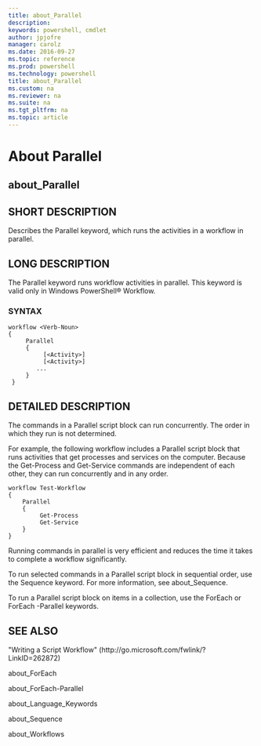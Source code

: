 ```yaml
---
title: about_Parallel
description: 
keywords: powershell, cmdlet
author: jpjofre
manager: carolz
ms.date: 2016-09-27
ms.topic: reference
ms.prod: powershell
ms.technology: powershell
title: about_Parallel
ms.custom: na
ms.reviewer: na
ms.suite: na
ms.tgt_pltfrm: na
ms.topic: article
---
```

# About Parallel
## about_Parallel


## SHORT DESCRIPTION
Describes the Parallel keyword, which runs the activities in a workflow in parallel.


## LONG DESCRIPTION
The Parallel keyword runs workflow activities in parallel. This keyword is valid only in  Windows PowerShell® Workflow.


### SYNTAX


```
workflow <Verb-Noun>  
{  
     Parallel  
     {  
          [<Activity>]  
          [<Activity>]  
        ...  
     }  
 }
```



## DETAILED DESCRIPTION
The commands in a Parallel script block can run concurrently. The order in which they run is not determined.

For example, the following workflow includes a Parallel script block that runs activities that get processes and services on the computer. Because the Get-Process and Get-Service commands are independent of each other, they can run concurrently and in any order.


```
workflow Test-Workflow  
{  
    Parallel  
    {  
         Get-Process  
         Get-Service  
    }  
}
```


Running commands in parallel is very efficient and reduces the time it takes to complete a workflow significantly.

To run selected commands in a Parallel script block in sequential order, use the Sequence keyword. For more information, see about_Sequence.

To run a Parallel script block on items in a collection, use the ForEach or ForEach -Parallel keywords.


## SEE ALSO
"Writing a Script Workflow" (http:\/\/go.microsoft.com\/fwlink\/?LinkID\=262872)

about_ForEach

about_ForEach-Parallel

about_Language_Keywords

about_Sequence

about_Workflows

